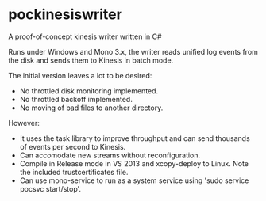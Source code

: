 # pockinesiswriter
A proof-of-concept kinesis writer written in C#

Runs under Windows and Mono 3.x, the writer reads unified log events from the disk and sends them to Kinesis in batch mode.

The initial version leaves a lot to be desired:
* No throttled disk monitoring implemented.
* No throttled backoff implemented.
* No moving of bad files to another directory.

However:
* It uses the task library to improve throughput and can send thousands of events per second to Kinesis.
* Can accomodate new streams without reconfiguration.
* Compile in Release mode in VS 2013 and xcopy-deploy to Linux. Note the included trustcertificates file.
* Can use mono-service to run as a system service using 'sudo service pocsvc start/stop'.